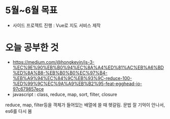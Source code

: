 # 5월~6월 목표 
 - 사이드 프로젝트 진행 : Vue로 지도 서비스 제작 

# 오늘 공부한 것
  - https://medium.com/@hongkevin/js-3-%EC%9E%90%EB%B0%94%EC%8A%A4%ED%81%AC%EB%A6%BD%ED%8A%B8-%EB%B0%B0%EC%97%B4-%EB%A9%94%EC%84%9C%EB%93%9C-reduce-100-%ED%99%9C%EC%9A%A9%EB%B2%95-feat-egghead-io-97c679857ece
 - javascript :  class, reduce, map, sort, filter, closure

reduce, map, filter등을 객체가 들어있는 배열에 쓸 때 헷갈림. 문법 잘 기억이 안나서, es6를 다시 봄
